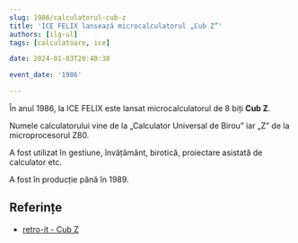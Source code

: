 ```yaml
---
slug: 1986/calculatorul-cub-z
title: 'ICE FELIX lansează microcalculatorul „Cub Z”'
authors: [ilg-ul]
tags: [calculatoare, ice]

date: 2024-01-03T20:40:38

event_date: '1986'

---
```


În anul 1986, la ICE FELIX este lansat microcalculatorul de
8 biți **Cub Z**.

<!-- truncate -->

Numele calculatorului vine de la „Calculator Universal de Birou” iar „Z” de
la microprocesorul Z80.

A fost utilizat  în gestiune, învățământ, birotică, proiectare
asistată de calculator etc.

A fost în producție până în 1989.

## Referințe

- [retro-it - Cub Z](https://retroit.ro/product/cub-z/)
